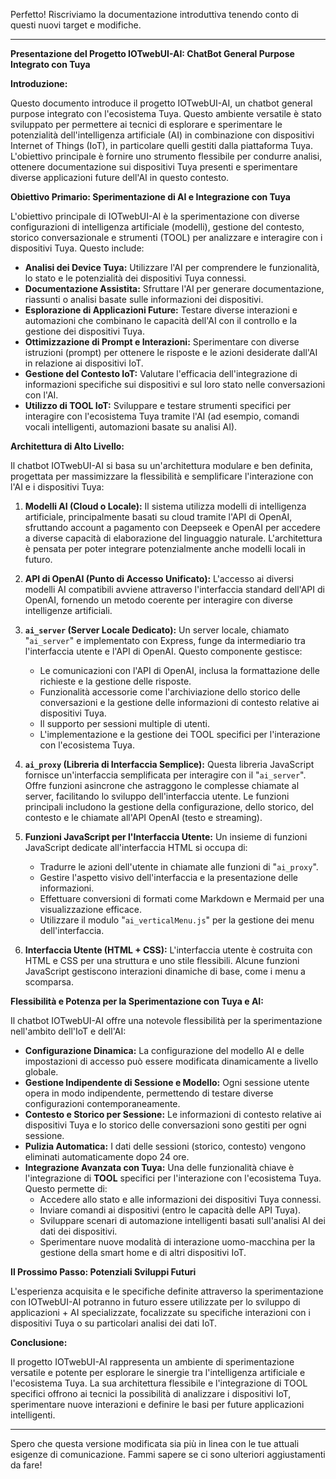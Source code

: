 Perfetto! Riscriviamo la documentazione introduttiva tenendo conto di questi nuovi target e modifiche.

---

**Presentazione del Progetto IOTwebUI-AI: ChatBot General Purpose Integrato con Tuya**

**Introduzione:**

Questo documento introduce il progetto IOTwebUI-AI, un chatbot general purpose integrato con l'ecosistema Tuya. Questo ambiente versatile è stato sviluppato per permettere ai tecnici di esplorare e sperimentare le potenzialità dell'intelligenza artificiale (AI) in combinazione con dispositivi Internet of Things (IoT), in particolare quelli gestiti dalla piattaforma Tuya. L'obiettivo principale è fornire uno strumento flessibile per condurre analisi, ottenere documentazione sui dispositivi Tuya presenti e sperimentare diverse applicazioni future dell'AI in questo contesto.

**Obiettivo Primario: Sperimentazione di AI e Integrazione con Tuya**

L'obiettivo principale di IOTwebUI-AI è la sperimentazione con diverse configurazioni di intelligenza artificiale (modelli), gestione del contesto, storico conversazionale e strumenti (TOOL) per analizzare e interagire con i dispositivi Tuya. Questo include:

* **Analisi dei Device Tuya:** Utilizzare l'AI per comprendere le funzionalità, lo stato e le potenzialità dei dispositivi Tuya connessi.
* **Documentazione Assistita:** Sfruttare l'AI per generare documentazione, riassunti o analisi basate sulle informazioni dei dispositivi.
* **Esplorazione di Applicazioni Future:** Testare diverse interazioni e automazioni che combinano le capacità dell'AI con il controllo e la gestione dei dispositivi Tuya.
* **Ottimizzazione di Prompt e Interazioni:** Sperimentare con diverse istruzioni (prompt) per ottenere le risposte e le azioni desiderate dall'AI in relazione ai dispositivi IoT.
* **Gestione del Contesto IoT:** Valutare l'efficacia dell'integrazione di informazioni specifiche sui dispositivi e sul loro stato nelle conversazioni con l'AI.
* **Utilizzo di TOOL IoT:** Sviluppare e testare strumenti specifici per interagire con l'ecosistema Tuya tramite l'AI (ad esempio, comandi vocali intelligenti, automazioni basate su analisi AI).

**Architettura di Alto Livello:**

Il chatbot IOTwebUI-AI si basa su un'architettura modulare e ben definita, progettata per massimizzare la flessibilità e semplificare l'interazione con l'AI e i dispositivi Tuya:

1.  **Modelli AI (Cloud o Locale):** Il sistema utilizza modelli di intelligenza artificiale, principalmente basati su cloud tramite l'API di OpenAI, sfruttando account a pagamento con Deepseek e OpenAI per accedere a diverse capacità di elaborazione del linguaggio naturale. L'architettura è pensata per poter integrare potenzialmente anche modelli locali in futuro.

2.  **API di OpenAI (Punto di Accesso Unificato):** L'accesso ai diversi modelli AI compatibili avviene attraverso l'interfaccia standard dell'API di OpenAI, fornendo un metodo coerente per interagire con diverse intelligenze artificiali.

3.  **`ai_server` (Server Locale Dedicato):** Un server locale, chiamato "`ai_server`" e implementato con Express, funge da intermediario tra l'interfaccia utente e l'API di OpenAI. Questo componente gestisce:
    * Le comunicazioni con l'API di OpenAI, inclusa la formattazione delle richieste e la gestione delle risposte.
    * Funzionalità accessorie come l'archiviazione dello storico delle conversazioni e la gestione delle informazioni di contesto relative ai dispositivi Tuya.
    * Il supporto per sessioni multiple di utenti.
    * L'implementazione e la gestione dei TOOL specifici per l'interazione con l'ecosistema Tuya.

4.  **`ai_proxy` (Libreria di Interfaccia Semplice):** Questa libreria JavaScript fornisce un'interfaccia semplificata per interagire con il "`ai_server`". Offre funzioni asincrone che astraggono le complesse chiamate al server, facilitando lo sviluppo dell'interfaccia utente. Le funzioni principali includono la gestione della configurazione, dello storico, del contesto e le chiamate all'API OpenAI (testo e streaming).

5.  **Funzioni JavaScript per l'Interfaccia Utente:** Un insieme di funzioni JavaScript dedicate all'interfaccia HTML si occupa di:
    * Tradurre le azioni dell'utente in chiamate alle funzioni di "`ai_proxy`".
    * Gestire l'aspetto visivo dell'interfaccia e la presentazione delle informazioni.
    * Effettuare conversioni di formati come Markdown e Mermaid per una visualizzazione efficace.
    * Utilizzare il modulo "`ai_verticalMenu.js`" per la gestione dei menu dell'interfaccia.

6.  **Interfaccia Utente (HTML + CSS):** L'interfaccia utente è costruita con HTML e CSS per una struttura e uno stile flessibili. Alcune funzioni JavaScript gestiscono interazioni dinamiche di base, come i menu a scomparsa.

**Flessibilità e Potenza per la Sperimentazione con Tuya e AI:**

Il chatbot IOTwebUI-AI offre una notevole flessibilità per la sperimentazione nell'ambito dell'IoT e dell'AI:

* **Configurazione Dinamica:** La configurazione del modello AI e delle impostazioni di accesso può essere modificata dinamicamente a livello globale.
* **Gestione Indipendente di Sessione e Modello:** Ogni sessione utente opera in modo indipendente, permettendo di testare diverse configurazioni contemporaneamente.
* **Contesto e Storico per Sessione:** Le informazioni di contesto relative ai dispositivi Tuya e lo storico delle conversazioni sono gestiti per ogni sessione.
* **Pulizia Automatica:** I dati delle sessioni (storico, contesto) vengono eliminati automaticamente dopo 24 ore.
* **Integrazione Avanzata con Tuya:** Una delle funzionalità chiave è l'integrazione di **TOOL** specifici per l'interazione con l'ecosistema Tuya. Questo permette di:
    * Accedere allo stato e alle informazioni dei dispositivi Tuya connessi.
    * Inviare comandi ai dispositivi (entro le capacità delle API Tuya).
    * Sviluppare scenari di automazione intelligenti basati sull'analisi AI dei dati dei dispositivi.
    * Sperimentare nuove modalità di interazione uomo-macchina per la gestione della smart home e di altri dispositivi IoT.

**Il Prossimo Passo: Potenziali Sviluppi Futuri**

L'esperienza acquisita e le specifiche definite attraverso la sperimentazione con IOTwebUI-AI potranno in futuro essere utilizzate per lo sviluppo di applicazioni + AI specializzate, focalizzate su specifiche interazioni con i dispositivi Tuya o su particolari analisi dei dati IoT.

**Conclusione:**

Il progetto IOTwebUI-AI rappresenta un ambiente di sperimentazione versatile e potente per esplorare le sinergie tra l'intelligenza artificiale e l'ecosistema Tuya. La sua architettura flessibile e l'integrazione di TOOL specifici offrono ai tecnici la possibilità di analizzare i dispositivi IoT, sperimentare nuove interazioni e definire le basi per future applicazioni intelligenti.

---

Spero che questa versione modificata sia più in linea con le tue attuali esigenze di comunicazione. Fammi sapere se ci sono ulteriori aggiustamenti da fare!
